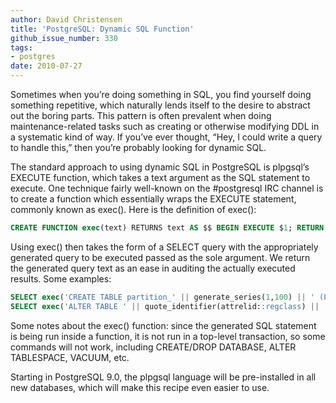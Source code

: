 ```yaml
---
author: David Christensen
title: 'PostgreSQL: Dynamic SQL Function'
github_issue_number: 330
tags:
- postgres
date: 2010-07-27
---
```




Sometimes when you’re doing something in SQL, you find yourself doing something repetitive, which naturally lends itself to the desire to abstract out the boring parts.  This pattern is often prevalent when doing maintenance-related tasks such as creating or otherwise modifying DDL in a systematic kind of way.  If you’ve ever thought, “Hey, I could write a query to handle this,” then you’re probably looking for dynamic SQL.

The standard approach to using dynamic SQL in PostgreSQL is plpgsql’s EXECUTE function, which takes a text argument as the SQL statement to execute.  One technique fairly well-known on the #postgresql IRC channel is to create a function which essentially wraps the EXECUTE statement, commonly known as exec().  Here is the definition of exec():

```sql
CREATE FUNCTION exec(text) RETURNS text AS $$ BEGIN EXECUTE $1; RETURN $1; END $$ LANGUAGE plpgsql;
```

Using exec() then takes the form of a SELECT query with the appropriately generated query to be executed passed as the sole argument.  We return the generated query text as an ease in auditing the actually executed results.  Some examples:

```sql
SELECT exec('CREATE TABLE partition_' || generate_series(1,100) || ' (LIKE original_table)');
SELECT exec('ALTER TABLE ' || quote_identifier(attrelid::regclass) || ' DROP COLUMN foo') FROM pg_attribute WHERE attname = 'foo';
```

Some notes about the exec() function: since the generated SQL statement is being run inside a function, it is not run in a top-level transaction, so some commands will not work, including CREATE/DROP DATABASE, ALTER TABLESPACE, VACUUM, etc.

Starting in PostgreSQL 9.0, the plpgsql language will be pre-installed in all new databases, which will make this recipe even easier to use.



